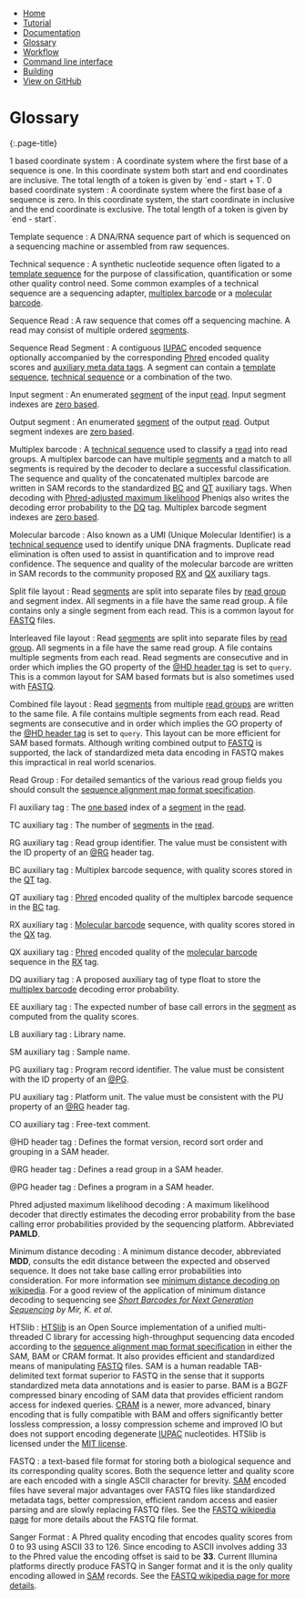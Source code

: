 <!-- 
    Pheniqs : PHilology ENcoder wIth Quality Statistics
    Copyright (C) 2017  Lior Galanti
    NYU Center for Genetics and System Biology

    Author: Lior Galanti <lior.galanti@nyu.edu>

    This program is free software: you can redistribute it and/or modify
    it under the terms of the GNU Affero General Public License as
    published by the Free Software Foundation, either version 3 of the
    License, or (at your option) any later version.

    This program is distributed in the hope that it will be useful,
    but WITHOUT ANY WARRANTY; without even the implied warranty of
    MERCHANTABILITY or FITNESS FOR A PARTICULAR PURPOSE.  See the
    GNU Affero General Public License for more details.

    You should have received a copy of the GNU Affero General Public License
    along with this program.  If not, see <http://www.gnu.org/licenses/>.
-->

<section id="navigation">
    <ul>
        <li><a                  href="/pheniqs/">Home</a></li>
        <li><a                  href="/pheniqs/tutorial.html">Tutorial</a></li>
        <li><a                  href="/pheniqs/manual.html">Documentation</a></li>
        <li><a class="active"   href="/pheniqs/glossary.html">Glossary</a></li>
        <li><a                  href="/pheniqs/workflow.html">Workflow</a></li>
        <li><a                  href="/pheniqs/cli.html">Command line interface</a></li>
        <li><a                  href="/pheniqs/building.html">Building</a></li>
        <li><a class="github"   href="http://github.com/biosails/pheniqs">View on GitHub</a></li>
    </ul>
    <div class="clear" />
</section>

# Glossary
{:.page-title}

<a name="zero_based_coordinate" />
1 based coordinate system
: A coordinate system where the first base of a sequence is one. In this coordinate system both start and end coordinates are inclusive. The total length of a token is given by `end - start + 1`.

<a name="one_based_coordinate" />
0 based coordinate system
: A coordinate system where the first base of a sequence is zero. In this coordinate system, the start coordinate in inclusive and the end coordinate is exclusive. The total length of a token is given by `end - start`.

<a name="template_sequence" />Template sequence
: A DNA/RNA sequence part of which is sequenced on a sequencing machine or assembled from raw sequences.

<a name="technical_sequence" />Technical sequence
: A synthetic nucleotide sequence often ligated to a [template sequence](#template_sequence) for the purpose of classification, quantification or some other quality control need. Some common examples of a technical sequence are a sequencing adapter, [multiplex barcode](#multiplex_barcode) or a [molecular barcode](#molecular_barcode).

<a name="read" />Sequence Read
: A raw sequence that comes off a sequencing machine. A read may consist of multiple ordered [segments](#segment).

<a name="segment" />Sequence Read Segment
: A contiguous [IUPAC](https://en.wikipedia.org/wiki/Nucleic_acid_notation) encoded sequence optionally accompanied by the corresponding [Phred](https://en.wikipedia.org/wiki/Phred_quality_score) encoded quality scores and [auxiliary meta data tags](http://samtools.github.io/hts-specs/SAMtags.pdf). A segment can contain a [template sequence](#template_sequence), [technical sequence](#technical_sequence) or a combination of the two.

<a name="input_segment" />Input segment
: An enumerated [segment](#segment) of the input [read](#read). Input segment indexes are [zero based](#zero_based_coordinate).

<a name="output_segment" />Output segment
: An enumerated [segment](#segment) of the output [read](#read). Output segment indexes are [zero based](#zero_based_coordinate).

<a name="multiplex_barcode" />Multiplex barcode
: A [technical sequence](#technical_sequence) used to classify a [read](#read) into read groups. A multiplex barcode can have multiple [segments](#segment) and a match to all segments is required by the decoder to declare a successful classification. The sequence and quality of the concatenated multiplex barcode are written in SAM records to the standardized [BC](#bc_auxiliary_tag) and [QT](#qt_auxiliary_tag) auxiliary tags. When decoding with [Phred-adjusted maximum likelihood](#phred_adjusted_maximum_likelihood_decoding) Pheniqs also writes the decoding error probability to the [DQ](#dq_auxiliary_tag) tag. Multiplex barcode segment indexes are [zero based](#zero_based_coordinate).

<a name="molecular_barcode" />Molecular barcode
: Also known as a UMI (Unique Molecular Identifier) is a [technical sequence](#technical_sequence) used to identify unique DNA fragments. Duplicate read elimination is often used to assist in quantification and to improve read confidence. The sequence and quality of the molecular barcode are written in SAM records to the community proposed [RX](#rx_auxiliary_tag) and [QX](#qx_auxiliary_tag) auxiliary tags.

<a name="split_file_layout" />Split file layout
: Read [segments](#segment) are split into separate files by [read group](#read_group) and segment index. All segments in a file have the same read group. A file contains only a single segment from each read. This is a common layout for [FASTQ](#fastq) files.

<a name="interleaved_file_layout" />Interleaved file layout 
: Read [segments](#segment) are split into separate files by [read group](#read_group). All segments in a file have the same read group. A file contains multiple segments from each read. Read segments are consecutive and in order which implies the GO property of the [@HD header tag](#hd_header_tag) is set to `query`. This is a common layout for SAM based formats but is also sometimes used with [FASTQ](#fastq).

<a name="combined_file_layout" />Combined file layout
: Read [segments](#segment) from multiple [read groups](#read_group) are written to the same file. A file contains multiple segments from each read. Read segments are consecutive and in order which implies the GO property of the [@HD header tag](#hd_header_tag) is set to `query`. This layout can be more efficient for SAM based formats. Although writing combined output to [FASTQ](#fastq) is supported, the lack of standardized meta data encoding in FASTQ makes this impractical in real world scenarios.

<a name="read_group" />Read Group
: For detailed semantics of the various read group fields you should consult the [sequence alignment map format specification](https://samtools.github.io/hts-specs/SAMv1.pdf).

<a name="fi_auxiliary_tag" />FI auxiliary tag
: The [one based](#one_based_coordinate) index of a [segment](#segment) in the [read](#read).

<a name="tc_auxiliary_tag" />TC auxiliary tag
: The number of [segments](#segment) in the [read](#read).

<a name="rg_auxiliary_tag" />RG auxiliary tag
: Read group identifier. The value must be consistent with the ID property of an [@RG](#rg_header_tag) header tag.

<a name="bc_auxiliary_tag" />BC auxiliary tag
: Multiplex barcode sequence, with quality scores stored in the [QT](#qt_auxiliary_tag) tag.

<a name="qt_auxiliary_tag" />QT auxiliary tag
: [Phred](#sanger_format) encoded quality of the multiplex barcode sequence in the [BC](#bc_auxiliary_tag) tag.

<a name="rx_auxiliary_tag" />RX auxiliary tag
: [Molecular barcode](#molecular_barcode) sequence, with quality scores stored in the [QX](#qx_auxiliary_tag) tag.

<a name="qx_auxiliary_tag" />QX auxiliary tag
: [Phred](#sanger_format) encoded quality of the [molecular barcode](#molecular_barcode) sequence in the [RX](#rx_auxiliary_tag) tag.

<a name="dq_auxiliary_tag" />DQ auxiliary tag
: A proposed auxiliary tag of type float to store the [multiplex barcode](#multiplex_barcode) decoding error probability.

<a name="ee_auxiliary_tag" />EE auxiliary tag
: The expected number of base call errors in the [segment](#segment) as computed from the quality scores.

<a name="lb_auxiliary_tag" />LB auxiliary tag
: Library name.

<a name="sm_auxiliary_tag" />SM auxiliary tag
: Sample name.

<a name="pg_auxiliary_tag" />PG auxiliary tag
: Program record identifier. The value must be consistent with the ID property of an [@PG](#pg_header_tag).

<a name="pu_auxiliary_tag" />PU auxiliary tag
: Platform unit. The value must be consistent with the PU property of an [@RG](#rg_header_tag) header tag.

<a name="co_auxiliary_tag" />CO auxiliary tag
: Free-text comment.

<a name="hd_header_tag" />@HD header tag
: Defines the format version, record sort order and grouping in a SAM header.

<a name="rg_header_tag" />@RG header tag
:   Defines a read group in a SAM header.

<a name="pg_header_tag" />@PG header tag
: Defines a program in a SAM header.

<a name="phred_adjusted_maximum_likelihood_decoding" />Phred adjusted maximum likelihood decoding
: A maximum likelihood decoder that directly estimates the decoding error probability from the base calling error probabilities provided by the sequencing platform. Abbreviated **PAMLD**.

<a name="minimum_distance_decoding" />Minimum distance decoding
: A minimum distance decoder, abbreviated **MDD**, consults the edit distance between the expected and observed sequence. It does not take base calling error probabilities into consideration. For more information see [minimum distance decoding on wikipedia](https://en.wikipedia.org/wiki/Decoding_methods#Minimum_distance_decoding). For a good review of the application of minimum distance decoding to sequencing see 
*[Short Barcodes for Next Generation Sequencing](http://journals.plos.org/plosone/article?id=10.1371/journal.pone.0082933) by Mir, K. et al*.

<a name="htslib" />HTSlib
: [HTSlib](http://www.htslib.org) is an Open Source implementation of a unified multi-threaded C library for accessing high-throughput sequencing data encoded according to the [sequence alignment map format specification](https://samtools.github.io/hts-specs/SAMv1.pdf) in either the SAM, BAM or CRAM format. It also provides efficient and standardized means of manipulating [FASTQ](#fastq) files. SAM is a human readable TAB-delimited text format superior to FASTQ in the sense that it supports standardized meta data annotations and is easier to parse. BAM is a BGZF compressed binary encoding of SAM data that provides efficient random access for indexed queries. [CRAM](https://samtools.github.io/hts-specs/CRAMv3.pdf) is a newer, more advanced, binary encoding that is fully compatible with BAM and offers significantly better lossless compression, a lossy compression scheme and improved IO but does not support encoding degenerate [IUPAC](https://en.wikipedia.org/wiki/Nucleic_acid_notation) nucleotides. HTSlib is licensed under the [MIT license](https://opensource.org/licenses/MIT).

<a name="fastq" />FASTQ
: a text-based file format for storing both a biological sequence and its corresponding quality scores. Both the sequence letter and quality score are each encoded with a single ASCII character for brevity. [SAM](#htslib) encoded files have several major advantages over FASTQ files like standardized metadata tags, better compression, efficient random access and easier parsing and are slowly replacing FASTQ files. See the [FASTQ wikipedia page](https://en.wikipedia.org/wiki/FASTQ_format) for more details about the FASTQ file format.

<a name="sanger_format" />Sanger Format
: A Phred quality encoding that encodes quality scores from 0 to 93 using ASCII 33 to 126. Since encoding to ASCII involves adding 33 to the Phred value the encoding offset is said to be **33**. Current Illumina platforms directly produce FASTQ in Sanger format and it is the only quality encoding allowed in [SAM](#htslib) records. See the [FASTQ wikipedia page for more details](https://en.wikipedia.org/wiki/FASTQ_format#Encoding).

<!-- 
<a name="" />
TERM
: DEFINITION
 -->
